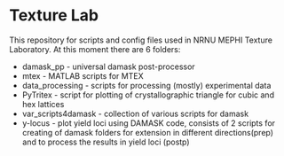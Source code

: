# Texture Lab
This repository for scripts and config files used in NRNU MEPHI Texture Laboratory.
At this moment there are 6 folders:
- damask_pp - universal damask post-processor
- mtex - MATLAB scripts for MTEX
- data_processing - scripts for processing (mostly) experimental data
- PyTritex - script for plotting of crystallographic triangle for cubic and hex lattices
- var_scripts4damask - collection of various scripts for damask 
- y-locus - plot yield loci using DAMASK code, consists of 2 scripts for creating of damask folders for extension in different directions(prep) and to process the results in yield loci (postp)
